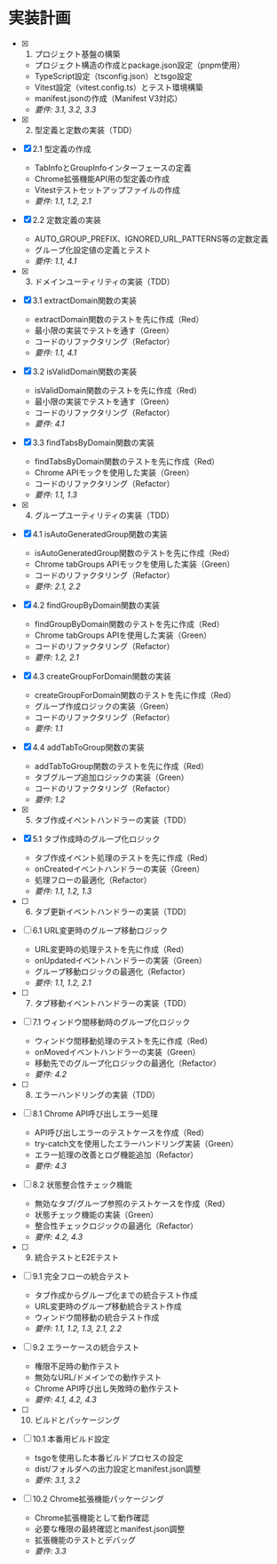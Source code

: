 # 実装計画

- [x] 1. プロジェクト基盤の構築
  - プロジェクト構造の作成とpackage.json設定（pnpm使用）
  - TypeScript設定（tsconfig.json）とtsgo設定
  - Vitest設定（vitest.config.ts）とテスト環境構築
  - manifest.jsonの作成（Manifest V3対応）
  - _要件: 3.1, 3.2, 3.3_

- [x] 2. 型定義と定数の実装（TDD）
- [x] 2.1 型定義の作成
  - TabInfoとGroupInfoインターフェースの定義
  - Chrome拡張機能API用の型定義の作成
  - Vitestテストセットアップファイルの作成
  - _要件: 1.1, 1.2, 2.1_

- [x] 2.2 定数定義の実装
  - AUTO_GROUP_PREFIX、IGNORED_URL_PATTERNS等の定数定義
  - グループ化設定値の定義とテスト
  - _要件: 1.1, 4.1_

- [x] 3. ドメインユーティリティの実装（TDD）
- [x] 3.1 extractDomain関数の実装
  - extractDomain関数のテストを先に作成（Red）
  - 最小限の実装でテストを通す（Green）
  - コードのリファクタリング（Refactor）
  - _要件: 1.1, 4.1_

- [x] 3.2 isValidDomain関数の実装
  - isValidDomain関数のテストを先に作成（Red）
  - 最小限の実装でテストを通す（Green）
  - コードのリファクタリング（Refactor）
  - _要件: 4.1_

- [x] 3.3 findTabsByDomain関数の実装
  - findTabsByDomain関数のテストを先に作成（Red）
  - Chrome APIモックを使用した実装（Green）
  - コードのリファクタリング（Refactor）
  - _要件: 1.1, 1.3_

- [x] 4. グループユーティリティの実装（TDD）
- [x] 4.1 isAutoGeneratedGroup関数の実装
  - isAutoGeneratedGroup関数のテストを先に作成（Red）
  - Chrome tabGroups APIモックを使用した実装（Green）
  - コードのリファクタリング（Refactor）
  - _要件: 2.1, 2.2_

- [x] 4.2 findGroupByDomain関数の実装
  - findGroupByDomain関数のテストを先に作成（Red）
  - Chrome tabGroups APIを使用した実装（Green）
  - コードのリファクタリング（Refactor）
  - _要件: 1.2, 2.1_

- [x] 4.3 createGroupForDomain関数の実装
  - createGroupForDomain関数のテストを先に作成（Red）
  - グループ作成ロジックの実装（Green）
  - コードのリファクタリング（Refactor）
  - _要件: 1.1_

- [x] 4.4 addTabToGroup関数の実装
  - addTabToGroup関数のテストを先に作成（Red）
  - タブグループ追加ロジックの実装（Green）
  - コードのリファクタリング（Refactor）
  - _要件: 1.2_

- [x] 5. タブ作成イベントハンドラーの実装（TDD）
- [x] 5.1 タブ作成時のグループ化ロジック
  - タブ作成イベント処理のテストを先に作成（Red）
  - onCreatedイベントハンドラーの実装（Green）
  - 処理フローの最適化（Refactor）
  - _要件: 1.1, 1.2, 1.3_

- [ ] 6. タブ更新イベントハンドラーの実装（TDD）
- [ ] 6.1 URL変更時のグループ移動ロジック
  - URL変更時の処理テストを先に作成（Red）
  - onUpdatedイベントハンドラーの実装（Green）
  - グループ移動ロジックの最適化（Refactor）
  - _要件: 1.1, 1.2, 2.1_

- [ ] 7. タブ移動イベントハンドラーの実装（TDD）
- [ ] 7.1 ウィンドウ間移動時のグループ化ロジック
  - ウィンドウ間移動処理のテストを先に作成（Red）
  - onMovedイベントハンドラーの実装（Green）
  - 移動先でのグループ化ロジックの最適化（Refactor）
  - _要件: 4.2_

- [ ] 8. エラーハンドリングの実装（TDD）
- [ ] 8.1 Chrome API呼び出しエラー処理
  - API呼び出しエラーのテストケースを作成（Red）
  - try-catch文を使用したエラーハンドリング実装（Green）
  - エラー処理の改善とログ機能追加（Refactor）
  - _要件: 4.3_

- [ ] 8.2 状態整合性チェック機能
  - 無効なタブ/グループ参照のテストケースを作成（Red）
  - 状態チェック機能の実装（Green）
  - 整合性チェックロジックの最適化（Refactor）
  - _要件: 4.2, 4.3_

- [ ] 9. 統合テストとE2Eテスト
- [ ] 9.1 完全フローの統合テスト
  - タブ作成からグループ化までの統合テスト作成
  - URL変更時のグループ移動統合テスト作成
  - ウィンドウ間移動の統合テスト作成
  - _要件: 1.1, 1.2, 1.3, 2.1, 2.2_

- [ ] 9.2 エラーケースの統合テスト
  - 権限不足時の動作テスト
  - 無効なURL/ドメインでの動作テスト
  - Chrome API呼び出し失敗時の動作テスト
  - _要件: 4.1, 4.2, 4.3_

- [ ] 10. ビルドとパッケージング
- [ ] 10.1 本番用ビルド設定
  - tsgoを使用した本番ビルドプロセスの設定
  - dist/フォルダへの出力設定とmanifest.json調整
  - _要件: 3.1, 3.2_

- [ ] 10.2 Chrome拡張機能パッケージング
  - Chrome拡張機能として動作確認
  - 必要な権限の最終確認とmanifest.json調整
  - 拡張機能のテストとデバッグ
  - _要件: 3.3_
